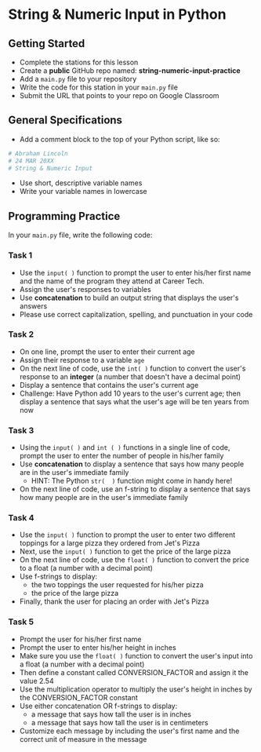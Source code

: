 
# String & Numeric Input in Python

## Getting Started

- Complete the stations for this lesson
- Create a **public** GitHub repo named: **string-numeric-input-practice**
- Add a `main.py` file to your repository
- Write the code for this station in your `main.py` file 
- Submit the URL that points to your repo on Google Classroom

## General Specifications

- Add a comment block to the top of your Python script, like so:
```python
# Abraham Lincoln
# 24 MAR 20XX
# String & Numeric Input
```
- Use short, descriptive variable names
- Write your variable names in lowercase

## Programming Practice

In your `main.py` file, write the following code:

### Task 1
- Use the `input( )` function to prompt the user to enter his/her first name and the name of the program they attend at Career Tech.
- Assign the user's responses to variables
- Use **concatenation** to build an output string that displays the user's answers
- Please use correct capitalization, spelling, and punctuation in your code

### Task 2
- On one line, prompt the user to enter their current age
- Assign their response to a variable `age`
- On the next line of code, use the `int( )` function to convert the user's response to an **integer** (a number that doesn't have a decimal point)
- Display a sentence that contains the user's current age
- Challenge: Have Python add 10 years to the user's current age; then display a sentence that says what the user's age will be ten years from now

### Task 3
- Using the `input( )` and `int ( )` functions in a single line of code, prompt the user to enter the number of people in his/her family
- Use **concatenation** to display a sentence that says how many people are in the user's immediate family
    - HINT: The Python `str(  )` function might come in handy here!
- On the next line of code, use an f-string to display a sentence that says how many people are in the user's immediate family

### Task 4

- Use the `input( )` function to prompt the user to enter two different toppings for a large pizza they ordered from Jet's Pizza
- Next, use the `input( )` function to get the price of the large pizza
- On the next line of code, use the `float( )` function to convert the price to a float (a number with a decimal point)
- Use f-strings to display:
    - the two toppings the user requested for his/her pizza
    - the price of the large pizza
- Finally, thank the user for placing an order with Jet's Pizza

### Task 5

- Prompt the user for his/her first name
- Prompt the user to enter his/her height in inches
- Make sure you use the `float( )` function to convert the user's input into a float (a number with a decimal point)
- Then define a constant called CONVERSION_FACTOR and assign it the value 2.54
- Use the multiplication operator to multiply the user's height in inches by the CONVERSION_FACTOR constant
- Use either concatenation OR f-strings to display:
    - a message that says how tall the user is in inches
    - a message that says how tall the user is in centimeters
- Customize each message by including the user's first name and the correct unit of measure in the message

